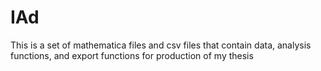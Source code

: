 IAd
===

This is a set of mathematica files and csv files that contain data, analysis functions, and export functions for production of my thesis
